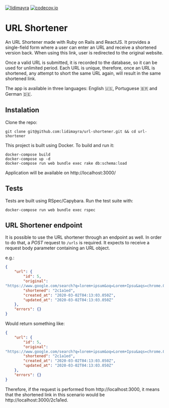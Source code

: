 [![lidimayra](https://circleci.com/gh/lidimayra/url-shortener/tree/master.svg?style=svg)](https://circleci.com/gh/lidimayra/url-shortener/tree/master) [![codecov.io](http://codecov.io/github/lidimayra/url-shortener/coverage.svg?branch=master)](http://codecov.io/github/lidimayra/url-shortener?branch=master)

# URL Shortener

An URL Shortener made with Ruby on Rails and ReactJS. It provides a single-field
form where a user can enter an URL and receive a shortened version back. When
using this link, user is redirected to the original website.

Once a valid URL is submitted, it is recorded to the database, so it can be
used for unlimited period. Each URL is unique, therefore, once an URL is
shortened, any attempt to short the same URL again, will result in the same
shortened link.

The app is available in three languages: English :us:, Portuguese :brazil: and
German :de:.

## Instalation
Clone the repo:
```
git clone git@github.com:lidimayra/url-shortener.git && cd url-shortener
```

This project is built using Docker. To build and run it:
```
docker-compose build
docker-compose up -d
docker-compose run web bundle exec rake db:schema:load
```

Application will be available on http://localhost:3000/

## Tests

Tests are built using RSpec/Capybara. Run the test suite with:
```
docker-compose run web bundle exec rspec
```

## URL Shortener endpoint
It is possible to use the URL shortener through an endpoint as well. In order to
do that, a _POST_ request to `/urls` is required. It expects to receive a
request body parameter containing an URL object.

e.g.:
```json
{
    "url": {
        "id": 5,
        "original":
"https://www.google.com/search?q=lorem+ipsum&oq=Lorem+Ipsu&aqs=chrome.0.0l2j69i57j0l5.7932j0j7&sourceid=chrome&ie=UTF-8",
        "shortened": "2c1a1ed",
        "created_at": "2020-03-02T04:13:03.050Z",
        "updated_at": "2020-03-02T04:13:03.050Z"
    },
    "errors": {}
}
```

Would return something like:
```json
{
    "url": {
        "id": 5,
        "original":
"https://www.google.com/search?q=lorem+ipsum&oq=Lorem+Ipsu&aqs=chrome.0.0l2j69i57j0l5.7932j0j7&sourceid=chrome&ie=UTF-8",
        "shortened": "2c1a1ed",
        "created_at": "2020-03-02T04:13:03.050Z",
        "updated_at": "2020-03-02T04:13:03.050Z"
    },
    "errors": {}
}
```
Therefore, if the request is performed from http://localhost:3000, it means that
the shortened link in this scenario would be http://localhost:3000/2c1a1ed.
